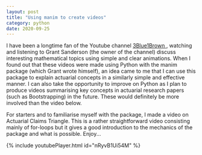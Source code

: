 ```yaml
---
layout: post
title: "Using manim to create videos"
category: python
date: 2020-09-25
---
```


I have been a longtime fan of the Youtube channel <a href="https://www.youtube.com/c/3blue1brown"> 3Blue1Brown </a>, watching and listening to Grant Sanderson (the owner of the channel) discuss interesting mathematical topics using simple and clear animations. When I found out that these videos were made using Python with the manim package (which Grant wrote himself), an idea came to me that I can use this package to explain actuarial concepts in a similarly simple and effective manner. I can also take the opportunity to improve on Python as I plan to produce videos summarising key concepts in actuarial research papers (such as Bootstrapping) in the future. These would definitely be more involved than the video below.

For starters and to familiarise myself with the package, I made a video on Actuarial Claims Triangle. This is a rather straightforward video consisting mainly of for-loops but it gives a good introduction to the mechanics of the package and what is possible.
Enjoy...

{% include youtubePlayer.html id="nRyvB1Ui54M" %}

